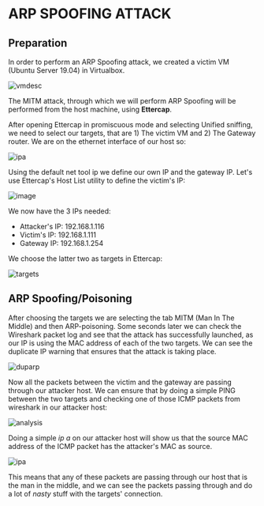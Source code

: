 # ARP SPOOFING ATTACK

## Preparation

In order to perform an ARP Spoofing attack, we created a victim VM (Ubuntu Server 19.04) in Virtualbox.

![vmdesc](https://user-images.githubusercontent.com/28576118/71474096-91c63680-27e2-11ea-8665-8b16364a4f2f.png)

The MITM attack, through which we will perform ARP Spoofing will be performed from the host machine, using <b>Ettercap</b>.

After opening Ettercap in promiscuous mode and selecting Unified sniffing, we need to select our targets, that are 1) The victim VM and 2) The Gateway router. We are on the ethernet interface of our host so:


![ipa](https://user-images.githubusercontent.com/28576118/71472689-a56e9e80-27dc-11ea-9677-2de6851ab61f.png)

Using the default net tool ip we define our own IP and the gateway IP.
Let's use Ettercap's Host List utility to define the victim's IP:

![image](https://user-images.githubusercontent.com/28576118/71472904-89b7c800-27dd-11ea-9d88-01cd834c5934.png)

We now have the 3 IPs needed:
<ul>
  <li> Attacker's IP: 192.168.1.116 </li>
  <li> Victim's IP: 192.168.1.111 </li>
  <li> Gateway IP: 192.168.1.254 </li>
</ul>
We choose the latter two as targets in Ettercap:

![targets](https://user-images.githubusercontent.com/28576118/71473128-7c4f0d80-27de-11ea-83c4-60f21ed40f14.png)

## ARP Spoofing/Poisoning

After choosing the targets we are selecting the tab MITM (Man In The Middle) and then ARP-poisoning. Some seconds later we can check the Wireshark packet log and see that the attack has successfully launched, as our IP is using the MAC address of each of the two targets. We can see the duplicate IP warning that ensures that the attack is taking place.

![duparp](https://user-images.githubusercontent.com/28576118/71473381-6beb6280-27df-11ea-8321-5dc2be29c4c1.png)

Now all the packets between the victim and the gateway are passing through our attacker host. We can ensure that by doing a simple PING between the two targets and checking one of those ICMP packets from wireshark in our attacker host:

![analysis](https://user-images.githubusercontent.com/28576118/71473909-bc63bf80-27e1-11ea-9ea3-59a150e702ec.png)

Doing a simple <i> ip a </i> on our attacker host will show us that the source MAC address of the ICMP packet has the attacker's MAC as source. 

![ipa](https://user-images.githubusercontent.com/28576118/71474168-ed90bf80-27e2-11ea-8b71-6025032fddff.png)

This means that any of these packets are passing through our host that is the man in the middle, and we can see the packets passing through and do a lot of <i> nasty </i> stuff with the targets' connection.
